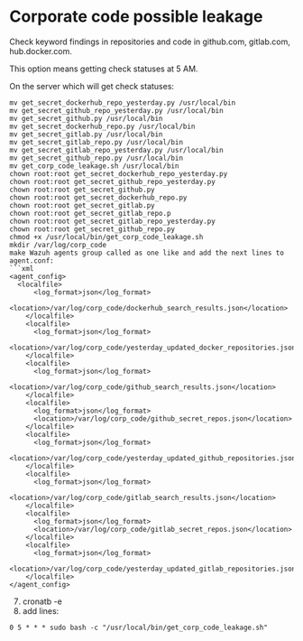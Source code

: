 # Corporate code possible leakage

Check keyword findings in repositories and code in github.com, gitlab.com, hub.docker.com.

This option means getting check statuses at 5 AM.

On the server which will get check statuses:
```
mv get_secret_dockerhub_repo_yesterday.py /usr/local/bin
mv get_secret_github_repo_yesterday.py /usr/local/bin
mv get_secret_github.py /usr/local/bin
mv get_secret_dockerhub_repo.py /usr/local/bin
mv get_secret_gitlab.py /usr/local/bin
mv get_secret_gitlab_repo.py /usr/local/bin
mv get_secret_gitlab_repo_yesterday.py /usr/local/bin
mv get_secret_github_repo.py /usr/local/bin
mv get_corp_code_leakage.sh /usr/local/bin
chown root:root get_secret_dockerhub_repo_yesterday.py
chown root:root get_secret_github_repo_yesterday.py
chown root:root get_secret_github.py
chown root:root get_secret_dockerhub_repo.py
chown root:root get_secret_gitlab.py
chown root:root get_secret_gitlab_repo.p
chown root:root get_secret_gitlab_repo_yesterday.py
chown root:root get_secret_github_repo.py
chmod +x /usr/local/bin/get_corp_code_leakage.sh
mkdir /var/log/corp_code
make Wazuh agents group called as one like and add the next lines to agent.conf:
```xml
<agent_config>
  <localfile>
      <log_format>json</log_format>
      <location>/var/log/corp_code/dockerhub_search_results.json</location>
    </localfile>
    <localfile>
      <log_format>json</log_format>
      <location>/var/log/corp_code/yesterday_updated_docker_repositories.json</location>
    </localfile>
    <localfile>
      <log_format>json</log_format>
      <location>/var/log/corp_code/github_search_results.json</location>
    </localfile>
    <localfile>
      <log_format>json</log_format>
      <location>/var/log/corp_code/github_secret_repos.json</location>
    </localfile>
    <localfile>
      <log_format>json</log_format>
      <location>/var/log/corp_code/yesterday_updated_github_repositories.json</location>
    </localfile>
    <localfile>
      <log_format>json</log_format>
      <location>/var/log/corp_code/gitlab_search_results.json</location>
    </localfile>
    <localfile>
      <log_format>json</log_format>
      <location>/var/log/corp_code/gitlab_secret_repos.json</location>
    </localfile>
    <localfile>
      <log_format>json</log_format>
      <location>/var/log/corp_code/yesterday_updated_gitlab_repositories.json</location>
    </localfile>
</agent_config>
```
7. cronatb -e
8. add lines:
```
0 5 * * * sudo bash -c "/usr/local/bin/get_corp_code_leakage.sh"
```

